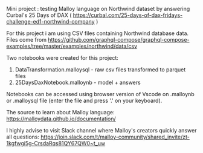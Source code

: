 Mini project : testing Malloy language on Northwind dataset by answering Curbal's 25 Days of DAX ( https://curbal.com/25-days-of-dax-fridays-challenge-ed1-northwind-company )

For this project i am using CSV files containing Northwind database data. Files come from https://github.com/graphql-compose/graphql-compose-examples/tree/master/examples/northwind/data/csv

Two notebooks were created for this project:
1. DataTransformation.malloysql - raw csv files transformed to parquet files
2. 25DaysDaxNotebook.malloynb - model + answers

Notebooks can be accessed using browser version of Vscode on .malloynb or .malloysql file (enter the file and press '.' on your keyboard).

The source to learn about Malloy language:
https://malloydata.github.io/documentation/

I highly advise to visit Slack channel where Malloy's creators quickly answer all questions:
https://join.slack.com/t/malloy-community/shared_invite/zt-1kgfwgi5g-CrsdaRqs81QY67QW0~t_uw
